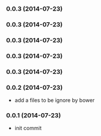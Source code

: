 ### 0.0.3 (2014-07-23)


### 0.0.3 (2014-07-23)


### 0.0.3 (2014-07-23)


### 0.0.3 (2014-07-23)


### 0.0.3 (2014-07-23)


<a name="0.0.2"></a>
### 0.0.2 (2014-07-23)
- add a files to be ignore by bower

<a name="0.0.1"></a>
### 0.0.1 (2014-07-23)

- init commit

